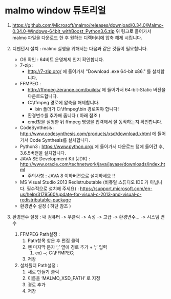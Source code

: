 # malmo window 튜토리얼

1. https://github.com/Microsoft/malmo/releases/download/0.34.0/Malmo-0.34.0-Windows-64bit_withBoost_Python3.6.zip  위 링크로 들어가서 malmo 파일을 다운로드 한 후 원하는 디렉터리에 압축 해제 시킵니다.
2. 디펜던시 설치 : malmo 실행을 위해서는 다음과 같은 것들이 필요합니다.
    *  OS 확인 : 64비트 운영체제 인지 확인합니다.
    * 7-zip :
        * http://7-zip.org/ 에 들어가서 "Download .exe 64-bit x86." 를 설치합니다.
    * FFMPEG :
        * http://ffmpeg.zeranoe.com/builds/ 에 들어가서 64-bit-Static 버전을 다운로드합니다.
        * C:\\ffmpeg 경로에 압축을 해제합니다.
            * bin 폴더가 C:\\ffmpeg\bin 경로여야 합니다!
        * 환경변수를 추가해 줍니다 ( 아래 참조 )
        * cmd창을 실행한 뒤 ffmpeg 명령을 입력해서 잘 동작하는지 확인합니다.
    * CodeSynthesis : http://www.codesynthesis.com/products/xsd/download.xhtml 에 들어가서 Code Synthesis를 설치합니다.
    * Python3 :  https://www.python.org/ 에 들어가서 다운로드 탭에 들어간 후, 3.6.5버전을 설치합니다.
    * JAVA SE Development Kit (JDK) :  http://www.oracle.com/technetwork/java/javase/downloads/index.html
        *  주의사항 : JAVA 8 이하버젼으로 설치하세요 !!
    * MS Visual Studio 2013 Redistrubutable (비쥬얼 스튜디오 IDE 가 아닙니다. 필수적으로 설치해 주세요) : https://support.microsoft.com/en-us/help/3179560/update-for-visual-c-2013-and-visual-c-redistributable-package
    * 환경변수 설정 ( 하단 참조 )

3. 환경변수 설정 : 내 컴퓨터 -> 우클릭 -> 속성 -> 고급 -> 환경변수… -> 시스템 변수
    1. FFMPEG Path설정 :
        1. Path항목 찾은 후 편집 클릭
        2. 맨 마지막 문자 ‘;’ 옆에 경로 추가 + ‘;’ 입력
            1. ex) ~; C:\\FFMPEG;
        3. 저장
    2. 설치폴더 Path설정 :
        1. 새로 만들기 클릭
        2. 이름을 ‘MALMO_XSD_PATH’ 로 지정
        3. 경로 추가
        4. 저장
